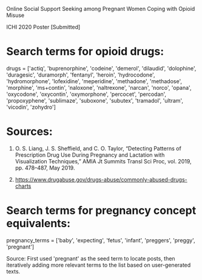 Online Social Support Seeking among Pregnant Women Coping with Opioid Misuse

ICHI 2020 Poster [Submitted]

# Search terms for opioid drugs:

drugs = ['actiq', 'buprenorphine', 'codeine', 'demerol', 'dilaudid', 'dolophine', 'duragesic', 'duramorph', 'fentanyl', 'heroin', 'hydrocodone', 'hydromorphone', 'lofexidine', 'meperidine', 'methadone', 'methadose', 'morphine', 'ms+contin', 'naloxone', 'naltrexone', 'narcan', 'norco', 'opana', 'oxycodone', 'oxycontin', 'oxymorphone', 'percocet', 'percodan', 'propoxyphene', 'sublimaze', 'suboxone', 'subutex', 'tramadol', 'ultram', 'vicodin', 'zohydro']

# Sources: 

1. O. S. Liang, J. S. Sheffield, and C. O. Taylor, “Detecting Patterns of Prescription Drug Use During Pregnancy and Lactation with Visualization Techniques,” AMIA Jt Summits Transl Sci Proc, vol. 2019, pp. 478–487, May 2019.

2. https://www.drugabuse.gov/drugs-abuse/commonly-abused-drugs-charts

# Search terms for pregnancy concept equivalents:

pregnancy_terms = ['baby', 'expecting', 'fetus', 'infant', 'preggers', 'preggy', 'pregnant']

Source: First used 'pregnant' as the seed term to locate posts, then iteratively adding more relevant terms to the list based on user-generated texts.
